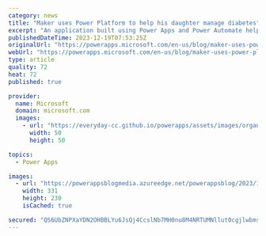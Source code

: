 ```yaml
---
category: news
title: "Maker uses Power Platform to help his daughter manage diabetes"
excerpt: "An application built using Power Apps and Power Automate helps log and calculate data for managing diabetes. \n"
publishedDateTime: 2023-12-19T07:53:25Z
originalUrl: "https://powerapps.microsoft.com/en-us/blog/maker-uses-power-platform-to-help-his-daughter-manage-diabetes/"
webUrl: "https://powerapps.microsoft.com/en-us/blog/maker-uses-power-platform-to-help-his-daughter-manage-diabetes/"
type: article
quality: 72
heat: 72
published: true

provider:
  name: Microsoft
  domain: microsoft.com
  images:
    - url: "https://everyday-cc.github.io/powerapps/assets/images/organizations/microsoft.com-50x50.jpg"
      width: 50
      height: 50

topics:
  - Power Apps

images:
  - url: "https://powerappsblogmedia.azureedge.net/powerappsblog/2023/12/Haniel_image3.jpg"
    width: 331
    height: 230
    isCached: true

secured: "QS6UbZNPXaYDN2OHBBLYu6JsQj4CcslNb7MH0nu8M4NRTUMNllut0cgjlwbmsumRc84Hg6JvVnfuOfcLFf+d6c6adOvBGY9VMhGRdojVaBZbrqwV9TSXx3AunuHM372Io/OKkZXhR/Zm6eD3K0lNn7G2LuHVmlQR95MWdGcxuIBVzz5IeWNtN6yO5RdP5wLXHyo9aAe8MMHi+9uCQVF93wip0el0X3x45tam1pK+BSXJnGqIG79FnyqoDWTTII/TPbZhOxTcsotHDllg5XYnA5g6IQSoeNi611U+PeAubin5DkpM5AZZquXqMyw4l9g9MXhiG7FyNs/Xk/BC2/5f3zfLClOs9pFEU8BtdqfpNks=;K3ciqvu08EDLm0M7w77Dew=="
---
```


